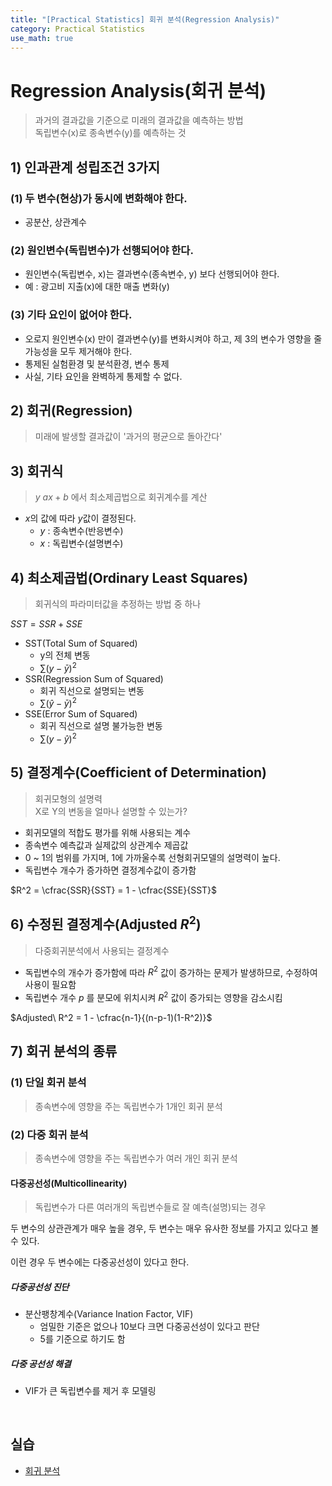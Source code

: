 ```yaml
---
title: "[Practical Statistics] 회귀 분석(Regression Analysis)"
category: Practical Statistics
use_math: true
---
```


# Regression Analysis(회귀 분석)
> 과거의 결과값을 기준으로 미래의 결과값을 예측하는 방법<br>
> 독립변수(x)로 종속변수(y)를 예측하는 것

## 1) 인과관계 성립조건 3가지
### (1) 두 변수(현상)가 동시에 변화해야 한다.
- 공분산, 상관계수

### (2) 원인변수(독립변수)가 선행되어야 한다.
- 원인변수(독립변수, x)는 결과변수(종속변수, y) 보다 선행되어야 한다.
- 예 : 광고비 지출(x)에 대한 매출 변화(y)

### (3) 기타 요인이 없어야 한다.
- 오로지 원인변수(x) 만이 결과변수(y)를 변화시켜야 하고, 제 3의 변수가 영향을 줄 가능성을 모두 제거해야 한다.
- 통제된 실험환경 및 분석환경, 변수 통제
- 사실, 기타 요인을 완벽하게 통제할 수 없다.

## 2) 회귀(Regression)
> 미래에 발생할 결과값이 '과거의 평균으로 돌아간다'

## 3) 회귀식
> $y ~ ax + b$ 에서 최소제곱법으로 회귀계수를 계산

- $x$의 값에 따라 $y$값이 결정된다.
    - $y$ : 종속변수(반응변수)
    - $x$ : 독립변수(설명변수)

## 4) 최소제곱법(Ordinary Least Squares)
> 회귀식의 파라미터값을 추정하는 방법 중 하나

$SST = SSR + SSE$

- SST(Total Sum of Squared)
  - y의 전체 변동
  - $\sum(y-\bar{y})^2$
- SSR(Regression Sum of Squared)
  - 회귀 직선으로 설명되는 변동
  - $\sum(\hat{y}-\bar{y})^2$
- SSE(Error Sum of Squared)
  - 회귀 직선으로 설명 불가능한 변동
  - $\sum(y-\hat{y})^2$

## 5) 결정계수(Coefficient of Determination)
> 회귀모형의 설명력<br>
> X로 Y의 변동을 얼마나 설명할 수 있는가? 

- 회귀모델의 적합도 평가를 위해 사용되는 계수
- 종속변수 예측값과 실제값의 상관계수 제곱값
- 0 ~ 1의 범위를 가지며, 1에 가까울수록 선형회귀모델의 설명력이 높다.
- 독립변수 개수가 증가하면 결정계수값이 증가함

$R^2 = \cfrac{SSR}{SST} = 1 - \cfrac{SSE}{SST}$

## 6) 수정된 결정계수(Adjusted $R^2$)
> 다중회귀분석에서 사용되는 결정계수

- 독립변수의 개수가 증가함에 따라 $R^2$ 값이 증가하는 문제가 발생하므로, 수정하여 사용이 필요함
- 독립변수 개수 $p$ 를 분모에 위치시켜 $R^2$ 값이 증가되는 영향을 감소시킴

$Adjusted\ R^2 = 1 - \cfrac{n-1}{(n-p-1)(1-R^2)}$

## 7) 회귀 분석의 종류

### (1) 단일 회귀 분석
> 종속변수에 영향을 주는 독립변수가 1개인 회귀 분석

### (2) 다중 회귀 분석
> 종속변수에 영향을 주는 독립변수가 여러 개인 회귀 분석

#### 다중공선성(Multicollinearity)
> 독립변수가 다른 여러개의 독립변수들로 잘 예측(설명)되는 경우

두 변수의 상관관계가 매우 높을 경우, 두 변수는 매우 유사한 정보를 가지고 있다고 볼 수 있다.

이런 경우 두 변수에는 다중공선성이 있다고 한다.

##### 다중공선성 진단
- 분산팽창계수(Variance Ination Factor, VIF)
  - 엄밀한 기준은 없으나 10보다 크면 다중공선성이 있다고 판단
  - 5를 기준으로 하기도 함
  
##### 다중 공선성 해결
- VIF가 큰 독립변수를 제거 후 모델링

<br>

## 실습
- <a href="https://colab.research.google.com/drive/1ydkR3HGsG4PLz-aevCmP9IDXkHXYgcLY?usp=sharing">회귀 분석</a>